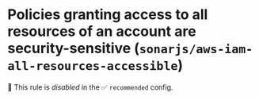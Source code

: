 # Policies granting access to all resources of an account are security-sensitive (`sonarjs/aws-iam-all-resources-accessible`)

🚫 This rule is _disabled_ in the ✅ `recommended` config.

<!-- end auto-generated rule header -->
